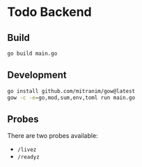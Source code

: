 # Todo Backend

## Build

```sh
go build main.go
```

## Development

```sh
go install github.com/mitranim/gow@latest
gow -c -e=go,mod,sum,env,toml run main.go
```

## Probes

There are two probes available:

- `/livez`
- `/readyz`
